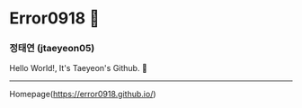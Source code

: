 # Error0918 👋
### 정태연 (jtaeyeon05)

Hello World!, It's Taeyeon's Github. 👋

---

Homepage(https://error0918.github.io/)
